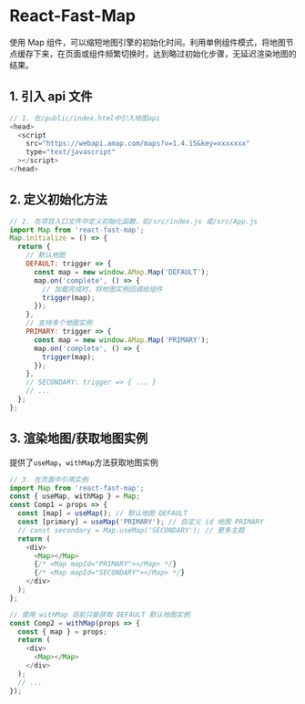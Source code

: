 # React-Fast-Map

使用 Map 组件，可以缩短地图引擎的初始化时间。利用单例组件模式，将地图节点缓存下来，在页面或组件频繁切换时，达到略过初始化步骤，无延迟渲染地图的结果。

## 1. 引入 api 文件

```javascript
// 1. 在/public/index.html中引入地图api
<head>
  <script
    src="https://webapi.amap.com/maps?v=1.4.15&key=xxxxxxx"
    type="text/javascript"
  ></script>
</head>
```

## 2. 定义初始化方法

```javascript
// 2. 在项目入口文件中定义初始化函数，如/src/index.js 或/src/App.js
import Map from 'react-fast-map';
Map.initialize = () => {
  return {
    // 默认地图
    DEFAULT: trigger => {
      const map = new window.AMap.Map('DEFAULT');
      map.on('complete', () => {
        // 加载完成时，将地图实例回调给组件
        trigger(map);
      });
    },
    // 支持多个地图实例
    PRIMARY: trigger => {
      const map = new window.AMap.Map('PRIMARY');
      map.on('complete', () => {
        trigger(map);
      });
    },
    // SECONDARY: trigger => { ... }
    // ...
  };
};
```

## 3. 渲染地图/获取地图实例

提供了<code>useMap</code>，<code>withMap</code>方法获取地图实例

```javascript
// 3. 在页面中引用实例
import Map from 'react-fast-map';
const { useMap, withMap } = Map;
const Comp1 = props => {
  const [map] = useMap(); // 默认地图 DEFAULT
  const [primary] = useMap('PRIMARY'); // 自定义 id 地图 PRIMARY
  // const secondary = Map.useMap('SECONDARY'); // 更多主题
  return (
    <div>
      <Map></Map>
      {/* <Map mapId="PRIMARY"></Map> */}
      {/* <Map mapId="SECONDARY"></Map> */}
    </div>
  );
};

// 使用 withMap 目前只能获取 DEFAULT 默认地图实例
const Comp2 = withMap(props => {
  const { map } = props;
  return (
    <div>
      <Map></Map>
    </div>
  );
  // ...
});
```
